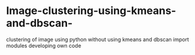 # Image-clustering-using-kmeans-and-dbscan-
clustering of image using python without using kmeans and dbscan import modules developing own code 
